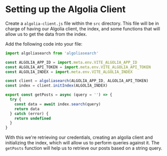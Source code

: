 # Setting up the Algolia Client

Create a `algolia-client.js` file within the `src` directory. This file will be in charge of having our Algolia client, the index, and some functions that will allow us to get the data from the index.

Add the following code into your file:

```js
import algoliasearch from 'algoliasearch'

const ALGOLIA_APP_ID = import.meta.env.VITE_ALGOLIA_APP_ID
const ALGOLIA_API_TOKEN = import.meta.env.VITE_ALGOLIA_API_TOKEN
const ALGOLIA_INDEX = import.meta.env.VITE_ALGOLIA_INDEX

const client = algoliasearch(ALGOLIA_APP_ID, ALGOLIA_API_TOKEN)
const index = client.initIndex(ALGOLIA_INDEX)

export const getPosts = async (query = '') => {
  try {
    const data = await index.search(query)
    return data
  } catch (error) {
    return undefined
  }
}
```

With this we're retrieving our credentials, creating an algolia client and initializing the index, which will allow us to perform queries against it. The `getPosts` function will help us to retrieve our posts based on a string query.
